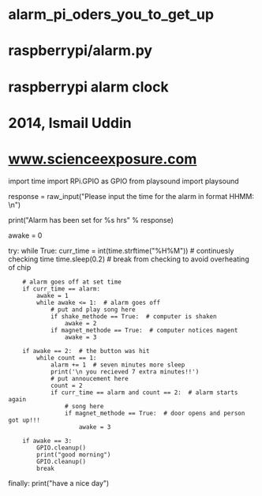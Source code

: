 # alarm_pi_oders_you_to_get_up
# raspberrypi/alarm.py
# raspberrypi alarm clock
# 2014, Ismail Uddin
# www.scienceexposure.com

import time
import RPi.GPIO as GPIO
from playsound import playsound

response = raw_input("Please input the time for the alarm in format HHMM: \n")

print("Alarm has been set for %s hrs" % response)

awake = 0

try:
    while True:
        curr_time = int(time.strftime("%H%M"))  # continuesly checking time
        time.sleep(0.2)  # break from checking to avoid overheating of chip

        # alarm goes off at set time
        if curr_time == alarm:
            awake = 1
            while awake <= 1:  # alarm goes off
                # put and play song here
                if shake_methode == True:  # computer is shaken
                    awake = 2
                if magnet_methode == True:  # computer notices magent
                    awake = 3

        if awake == 2:  # the button was hit
            while count == 1:
                alarm += 1  # seven minutes more sleep
                print('\n you recieved 7 extra minutes!!')
                # put annoucement here
                count = 2
                if curr_time == alarm and count == 2:  # alarm starts again
                    # song here
                    if magnet_methode == True:  # door opens and person got up!!!
                        awake = 3

        if awake == 3:
            GPIO.cleanup()
            print("good morning")
            GPIO.cleanup()
            break
finally:
    print("have a nice day")

